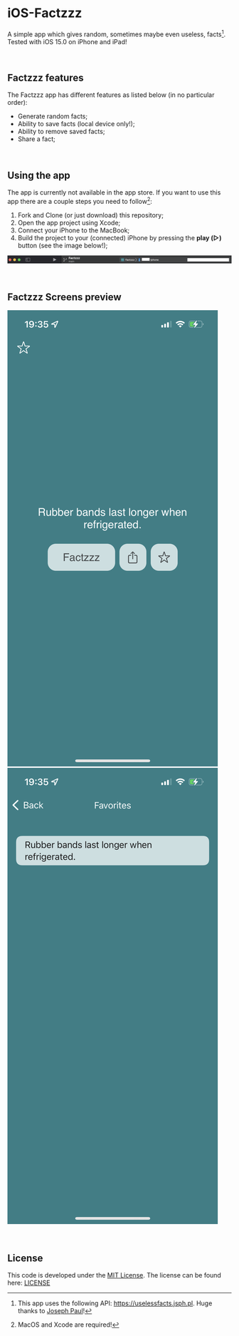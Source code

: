 # iOS-Factzzz
A simple app which gives random, sometimes maybe even useless, facts[^1].
Tested with iOS 15.0 on iPhone and iPad!

<br>

## Factzzz features
The Factzzz app has different features as listed below (in no particular order):
- Generate random facts;
- Ability to save facts (local device only!);
- Ability to remove saved facts;
- Share a fact;

<br>

## Using the app
The app is currently not available in the app store. If you want to use this app there are a couple steps you need to follow[^2]:
1. Fork and Clone (or just download) this repository;
2. Open the app project using Xcode;
3. Connect your iPhone to the MacBook;
4. Build the project to your (connected) iPhone by pressing the **play (▷)** button (see the image below!);

![BuildingTheApp](/assets/BuildingTheApp.png)

<br>

## Factzzz Screens preview
![FactzzzView](/assets/FactzzzView.png)
![FavoritesView](/assets/FavoritesView.png)

<br>

## License
This code is developed under the [MIT License](https://opensource.org/licenses/MIT). The license can be found here: [LICENSE](LICENSE)

[^1]: This app uses the following API: https://uselessfacts.jsph.pl. Huge thanks to [Joseph Paul](https://github.com/jsphpl/)!
[^2]: MacOS and Xcode are required!